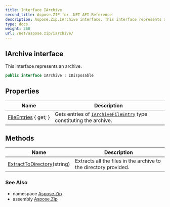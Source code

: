 ```yaml
---
title: Interface IArchive
second_title: Aspose.ZIP for .NET API Reference
description: Aspose.Zip.IArchive interface. This interface represents an archive
type: docs
weight: 260
url: /net/aspose.zip/iarchive/
---
```

## IArchive interface

This interface represents an archive.

```csharp
public interface IArchive : IDisposable
```

## Properties

| Name | Description |
| --- | --- |
| [FileEntries](../../aspose.zip/iarchive/fileentries/) { get; } | Gets entries of [`IArchiveFileEntry`](../iarchivefileentry/) type constituting the archive. |

## Methods

| Name | Description |
| --- | --- |
| [ExtractToDirectory](../../aspose.zip/iarchive/extracttodirectory/)(string) | Extracts all the files in the archive to the directory provided. |

### See Also

* namespace [Aspose.Zip](../../aspose.zip/)
* assembly [Aspose.Zip](../../)


